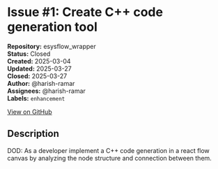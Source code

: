 # Issue #1: Create C++ code generation tool

**Repository:** esysflow_wrapper  
**Status:** Closed  
**Created:** 2025-03-04  
**Updated:** 2025-03-27  
**Closed:** 2025-03-27  
**Author:** @harish-ramar  
**Assignees:** @harish-ramar  
**Labels:** `enhancement`  

[View on GitHub](https://github.com/Simtestlab/esysflow_wrapper/issues/1)

## Description

DOD: As a developer implement a C++ code generation in a react flow canvas by analyzing the node structure and connection between them.